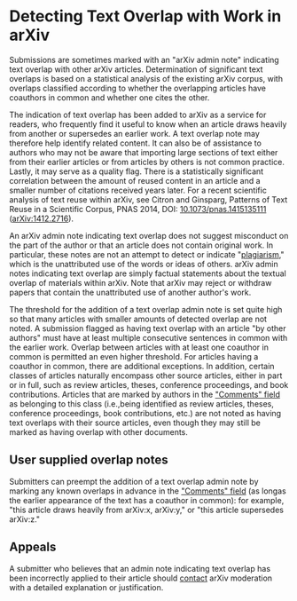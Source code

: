Detecting Text Overlap with Work in arXiv
=========================================

Submissions are sometimes marked with an "arXiv admin note" indicating
text overlap with other arXiv articles. Determination of significant
text overlaps is based on a statistical analysis of the existing arXiv
corpus, with overlaps classified according to whether the overlapping
articles have coauthors in common and whether one cites the other.

The indication of text overlap has been added to arXiv as a service for
readers, who frequently find it useful to know when an article draws
heavily from another or supersedes an earlier work. A text overlap note
may therefore help identify related content. It can also be of
assistance to authors who may not be aware that importing large sections
of text either from their earlier articles or from articles by others is
not common practice. Lastly, it may serve as a quality flag. There is a
statistically significant correlation between the amount of reused
content in an article and a smaller number of citations received years
later. For a recent scientific analysis of text reuse within arXiv, see
Citron and Ginsparg, Patterns of Text Reuse in a Scientific Corpus, PNAS
2014, DOI:
[10.1073/pnas.1415135111](http://doi.org/10.1073/pnas.1415135111)
([arXiv:1412.2716](http://arxiv.org/abs/1412.2716)).

An arXiv admin note indicating text overlap does not suggest misconduct
on the part of the author or that an article does not contain original
work. In particular, these notes are not an attempt to detect or
indicate
"[plagiarism](http://digitalliteracy.cornell.edu/integrity/dpl3320.html),"
which is the unattributed use of the words or ideas of others. arXiv
admin notes indicating text overlap are simply factual statements about
the textual overlap of materials within arXiv. Note that arXiv may
reject or withdraw papers that contain the unattributed use of another
author's work.

The threshold for the addition of a text overlap admin note is set quite
high so that many articles with smaller amounts of detected overlap are
not noted. A submission flagged as having text overlap with an article
"by other authors" must have at least multiple consecutive sentences in
common with the earlier work. Overlap between articles with at least one
coauthor in common is permitted an even higher threshold. For articles
having a coauthor in common, there are additional exceptions. In
addition, certain classes of articles naturally encompass other source
articles, either in part or in full, such as review articles, theses,
conference proceedings, and book contributions. Articles that are marked
by authors in the ["Comments" field](/help/prep#comments)
as belonging to this class (i.e.,being identified as review articles, theses, 
conference proceedings, book contributions, etc.) are not noted as having text 
overlaps with their source articles, even though they may still be marked as
having overlap with other documents.

## User supplied overlap notes 

Submitters can preempt the addition of a text overlap admin note by
marking any known overlaps in advance in the 
["Comments" field](/help/prep#comments)
(as longas the earlier appearance of the text has a coauthor in common): for
example, "this article draws heavily from arXiv:x, arXiv:y," or "this
article supersedes arXiv:z."

## Appeals

A submitter who believes that an admin note indicating text overlap has
been incorrectly applied to their article should [contact](contact)
arXiv moderation with a detailed explanation or justification.
